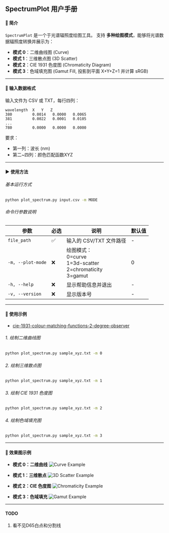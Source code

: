 
## SpectrumPlot 用户手册

#### 📖 简介

`SpectrumPlot` 是一个于光谱辐照度绘图工具。
支持 **多种绘图模式**，能够将光谱数据辐照度转换并展示为：

* **模式 0**：二维曲线图 (Curve)
* **模式 1**：三维散点图 (3D Scatter)
* **模式 2**：CIE 1931 色度图 (Chromaticity Diagram)
* **模式 3**：色域填充图 (Gamut Fill, 投影到平面 X+Y+Z=1 并计算 sRGB)

---

#### 📂 输入数据格式

输入文件为 CSV 或 TXT，每行四列：

```
wavelength  X   Y   Z
380         0.0014   0.0000   0.0065
381         0.0022   0.0001   0.0105
...
780         0.0000   0.0000   0.0000
```

要求：

* 第一列：波长 (nm)
* 第二\~四列：颜色匹配函数XYZ

---

#### ▶️ 使用方法

###### 基本运行方式

```bash
python plot_spectrum.py input.csv -m MODE
```

###### 命令行参数说明

| 参数                | 必选 | 说明                                                            | 默认值 |
| ----------------- | -- | ------------------------------------------------------------- | --- |
| `file_path`       | ✅  | 输入的 CSV/TXT 文件路径                                              | -   |
| `-m, --plot-mode` | ❌  | 绘图模式：<br>0=curve<br>1=3d-scatter<br>2=chromaticity<br>3=gamut | 0   |
| `-h, --help`      | ❌  | 显示帮助信息并退出                                                     | -   |
| `-v, --version`   | ❌  | 显示版本号                                                         | -   |

---

#### 📌 使用示例

- [cie-1931-colour-matching-functions-2-degree-observer](https://cie.co.at/datatable/cie-1931-colour-matching-functions-2-degree-observer)

###### 1. 绘制二维曲线图

```bash
python plot_spectrum.py sample_xyz.txt -m 0
```

###### 2. 绘制三维散点图

```bash
python plot_spectrum.py sample_xyz.txt -m 1
```

###### 3. 绘制 CIE 1931 色度图

```bash
python plot_spectrum.py sample_xyz.txt -m 2
```

###### 4. 绘制色域填充图

```bash
python plot_spectrum.py sample_xyz.txt -m 3
```

---

#### 🎨 效果图示例

* **模式 0：二维曲线**
  ![Curve Example](docs/example_curve.png)

* **模式 1：三维散点**
  ![3D Scatter Example](docs/example_3dscatter.png)

* **模式 2：CIE 色度图**
  ![Chromaticity Example](docs/example_chromaticity.png)

* **模式 3：色域填充**
  ![Gamut Example](docs/example_gamut.png)

---

#### TODO
1. 看不见D65白点和分割线